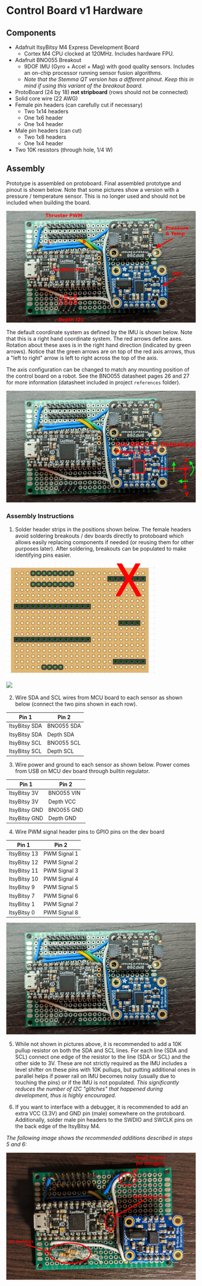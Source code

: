 # Control Board v1 Hardware

## Components

- Adafruit ItsyBitsy M4 Express Development Board
    - Cortex M4 CPU clocked at 120MHz. Includes hardware FPU.
- Adafruit BNO055 Breakout
    - 9DOF IMU (Gyro + Accel + Mag) with good quality sensors. Includes an on-chip processor running sensor fusion algorithms.
    - *Note that the Stemma QT version has a different pinout. Keep this in mind if using this variant of the breakout board.*
- ProtoBoard (24 by 18) **not stripboard** (rows should not be connected)
- Solid core wire (22 AWG)
- Female pin headers (can carefully cut if necessary)
    - Two 1x14 headers
    - One 1x6 header
    - One 1x4 header
- Male pin headers (can cut)
    - Two 1x8 headers
    - One 1x4 header
- Two 10K resistors (through hole, 1/4 W)


## Assembly

Prototype is assembled on protoboard. Final assembled prototype and pinout is shown below. Note that some pictures show a version with a pressure / temperature sensor. This is no longer used and should not be included when building the board.

![](.//prototype_assembled_labeled.png)

The default coordinate system as defined by the IMU is shown below. Note that this is a right hand coordinate system. The red arrows define axes. Rotation about these axes is in the right hand direction (indicated by green arrows). Notice that the green arrows are on top of the red axis arrows, thus a "left to right" arrow is left to right across the top of the axis.

The axis configuration can be changed to match any mounting position of the control board on a robot. See the BNO055 datasheet pages 26 and 27 for more information (datasheet included in project `references` folder).

![](.//prototype_axis.png)


### Assembly Instructions

1. Solder header strips in the positions shown below. The female headers avoid soldering breakouts / dev boards directly to protoboard which allows easily replacing components if needed (or reusing them for other purposes later). After soldering, breakouts can be populated to make identifying pins easier.

![](.//fritzing_header_pos.png)

![](.//prototype_headers.png)

2. Wire SDA and SCL wires from MCU board to each sensor as shown below (connect the two pins shown in each row).

| Pin 1                      | Pin 2                    |
| -------------------------- | ------------------------ |
| ItsyBitsy SDA              | BNO055 SDA               |
| ItsyBitsy SDA              | Depth SDA                |
| ItsyBitsy SCL              | BNO055 SCL               |
| ItsyBitsy SCL              | Depth SCL                |


3. Wire power and ground to each sensor as shown below. Power comes from USB on MCU dev board through builtin regulator.

| Pin 1                      | Pin 2                    |
| -------------------------- | ------------------------ |
| ItsyBitsy 3V               | BNO055 VIN               |
| ItsyBitsy 3V               | Depth VCC                |
| ItsyBitsy GND              | BNO055 GND               |
| ItsyBitsy GND              | Depth GND                |

4. Wire PWM signal header pins to GPIO pins on the dev board

| Pin 1                      | Pin 2                    |
| -------------------------- | ------------------------ |
| ItsyBitsy 13               | PWM Signal 1             |
| ItsyBitsy 12               | PWM Signal 2             |
| ItsyBitsy 11               | PWM Signal 3             |
| ItsyBitsy 10               | PWM Signal 4             |
| ItsyBitsy 9                | PWM Signal 5             |
| ItsyBitsy 7                | PWM Signal 6             |
| ItsyBitsy 1                | PWM Signal 7             |
| ItsyBitsy 0                | PWM Signal 8             |

![](.//prototype_assembled.png)

5. While not shown in pictures above, it is recommended to add a 10K pullup resistor on both the SDA and SCL lines. For each line (SDA and SCL) connect one edge of the resistor to the line (SDA or SCL) and the other side to 3V. These are not strictly required as the IMU includes a level shifter on these pins with 10K pullups, but putting additional ones in parallel helps if power rail on IMU becomes noisy (usually due to touching the pins) or if the IMU is not populated. *This significantly reduces the number of I2C "glitches" that happened during development, thus is highly encouraged.*

6. If you want to interface with a debugger, it is recommended to add an extra VCC (3.3V) and GND pin (male) somewhere on the protoboard. Additionally, solder male pin headers to the SWDIO and SWCLK pins on the back edge of the ItsyBitsy M4.



*The following image shows the recommended additions described in steps 5 and 6:*

![](./extra_additoins.png)
